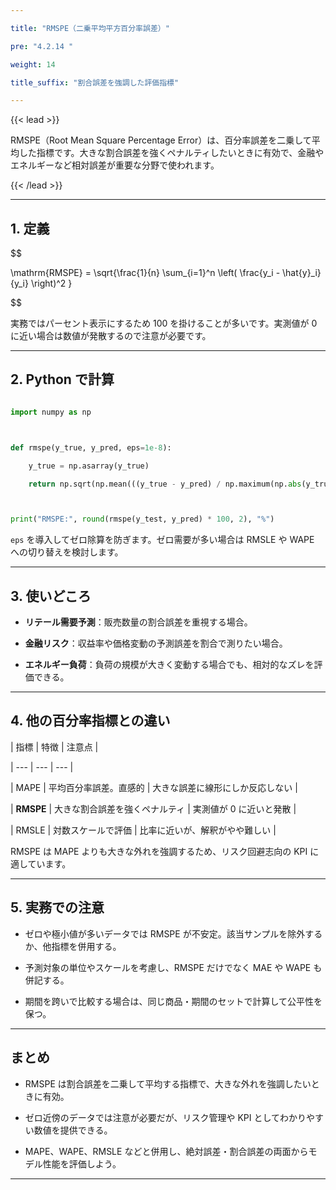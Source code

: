 ```yaml
---

title: "RMSPE（二乗平均平方百分率誤差）"

pre: "4.2.14 "

weight: 14

title_suffix: "割合誤差を強調した評価指標"

---
```




{{< lead >}}

RMSPE（Root Mean Square Percentage Error）は、百分率誤差を二乗して平均した指標です。大きな割合誤差を強くペナルティしたいときに有効で、金融やエネルギーなど相対誤差が重要な分野で使われます。

{{< /lead >}}



---



## 1. 定義



$$

\mathrm{RMSPE} = \sqrt{\frac{1}{n} \sum_{i=1}^n \left( \frac{y_i - \hat{y}_i}{y_i} \right)^2 }

$$



実務ではパーセント表示にするため 100 を掛けることが多いです。実測値が 0 に近い場合は数値が発散するので注意が必要です。



---



## 2. Python で計算



```python

import numpy as np



def rmspe(y_true, y_pred, eps=1e-8):

    y_true = np.asarray(y_true)

    return np.sqrt(np.mean(((y_true - y_pred) / np.maximum(np.abs(y_true), eps)) ** 2))



print("RMSPE:", round(rmspe(y_test, y_pred) * 100, 2), "%")

```



`eps` を導入してゼロ除算を防ぎます。ゼロ需要が多い場合は RMSLE や WAPE への切り替えを検討します。



---



## 3. 使いどころ



- **リテール需要予測**：販売数量の割合誤差を重視する場合。

- **金融リスク**：収益率や価格変動の予測誤差を割合で測りたい場合。

- **エネルギー負荷**：負荷の規模が大きく変動する場合でも、相対的なズレを評価できる。



---



## 4. 他の百分率指標との違い



| 指標 | 特徴 | 注意点 |

| --- | --- | --- |

| MAPE | 平均百分率誤差。直感的 | 大きな誤差に線形にしか反応しない |

| **RMSPE** | 大きな割合誤差を強くペナルティ | 実測値が 0 に近いと発散 |

| RMSLE | 対数スケールで評価 | 比率に近いが、解釈がやや難しい |



RMSPE は MAPE よりも大きな外れを強調するため、リスク回避志向の KPI に適しています。



---



## 5. 実務での注意



- ゼロや極小値が多いデータでは RMSPE が不安定。該当サンプルを除外するか、他指標を併用する。

- 予測対象の単位やスケールを考慮し、RMSPE だけでなく MAE や WAPE も併記する。

- 期間を跨いで比較する場合は、同じ商品・期間のセットで計算して公平性を保つ。



---



## まとめ



- RMSPE は割合誤差を二乗して平均する指標で、大きな外れを強調したいときに有効。

- ゼロ近傍のデータでは注意が必要だが、リスク管理や KPI としてわかりやすい数値を提供できる。

- MAPE、WAPE、RMSLE などと併用し、絶対誤差・割合誤差の両面からモデル性能を評価しよう。



---

